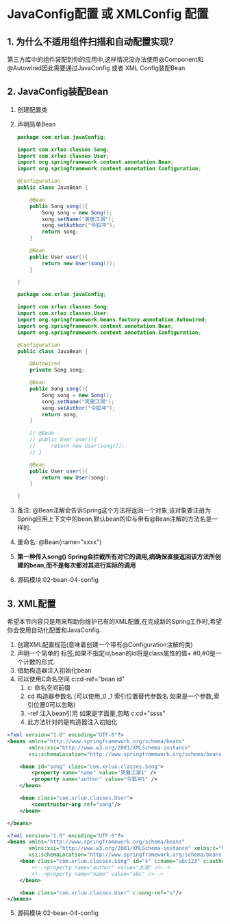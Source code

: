 # JavaConfig配置 或 XMLConfig 配置

## 1. 为什么不适用组件扫描和自动配置实现?

第三方库中的组件装配到你的应用中,这样情况没办法使用@Component和@Autowired因此需要通过JavaConfig 或者 XML Config装配Bean



## 2. JavaConfig装配Bean

1. 创建配置类

2. 声明简单Bean

    ```java
    package com.xrluo.javaConfig;
    
    import com.xrluo.classes.Song;
    import com.xrluo.classes.User;
    import org.springframework.context.annotation.Bean;
    import org.springframework.context.annotation.Configuration;
    
    @Configuration
    public class JavaBean {
    
        @Bean
        public Song song(){
            Song song = new Song();
            song.setName("笑傲江湖");
            song.setAuthor("令狐冲");
            return song;
        }
    
        @Bean
        public User user(){
            return new User(song());
        }
    
    }
    
    ```

    ```java
    package com.xrluo.javaConfig;
    
    import com.xrluo.classes.Song;
    import com.xrluo.classes.User;
    import org.springframework.beans.factory.annotation.Autowired;
    import org.springframework.context.annotation.Bean;
    import org.springframework.context.annotation.Configuration;
    
    @Configuration
    public class JavaBean {
    
        @Autowired
        private Song song;
    
        @Bean
        public Song song(){
            Song song = new Song();
            song.setName("笑傲江湖");
            song.setAuthor("令狐冲");
            return song;
        }
    
        // @Bean
        // public User user(){
        //     return new User(song());
        // }
    
        @Bean
        public User user(){
            return new User(song);
        }
    
    }
    ```

3. 备注: @Bean注解会告诉Spring这个方法将返回一个对象,该对象要注册为Spring应用上下文中的bean,默认bean的ID与带有@Bean注解的方法名是一样的.

4. 重命名: @Bean(name="xxxx")

5. **第一种传入song() Spring会拦截所有对它的调用,病确保直接返回该方法所创建的bean,而不是每次都对其进行实际的调用**

6. 源码模块:02-bean-04-config



## 3. XML配置

希望本节内容只是用来帮助你维护已有的XML配置,在完成新的Spring工作时,希望你会使用自动化配置和JavaConfig.

1. 创建XML配置规范(意味着创建一个带有@Configuration注解的类)
2. 声明一个简单的<bean> 标签,如果不指定id,bean的id将是class属性的值+ #0,#0是一个计数的形式.
3. 借助构造器注入初始化bean <constructor-arg ref="bean id">
4. 可以使用C命名空间 c:cd-ref="bean id"
    1. c: 命名空间前缀
    2. cd 构造器参数名  (可以使用_0 _1 索引位置替代参数名   如果是一个参数,索引位置0可以忽略)
    3. -ref 注入bean引用   如果是字面量,忽略   c:cd="ssss"
    4. 此方法针对的是构造器注入初始化

```xml
<?xml version="1.0" encoding="UTF-8"?>
<beans xmlns="http://www.springframework.org/schema/beans"
       xmlns:xsi="http://www.w3.org/2001/XMLSchema-instance"
       xsi:schemaLocation="http://www.springframework.org/schema/beans http://www.springframework.org/schema/beans/spring-beans.xsd">

    <bean id="song" class="com.xrluo.classes.Song">
        <property name="name" value="笑傲江湖1" />
        <property name="author" value="令狐冲1" />
    </bean>

    <bean class="com.xrluo.classes.User">
        <constructor-arg ref="song"/>
    </bean>

</beans>
```



```xml
<?xml version="1.0" encoding="UTF-8"?>
<beans xmlns="http://www.springframework.org/schema/beans"
       xmlns:xsi="http://www.w3.org/2001/XMLSchema-instance" xmlns:c="http://www.springframework.org/schema/c"
       xsi:schemaLocation="http://www.springframework.org/schema/beans http://www.springframework.org/schema/beans/spring-beans.xsd">
    <bean class="com.xrluo.classes.Song" id="s" c:name="abc123" c:author="氷落123">
        <!--<property name="author" value="氷落" />-->
        <!--<property name="name" value="abc" />-->
    </bean>

    <bean class="com.xrluo.classes.User" c:song-ref="s"/>
</beans>
```

5. 源码模块:02-bean-04-config

